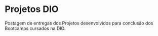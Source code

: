 # Projetos DIO
Postagem de entregas dos Projetos desenvolvidos para conclusão dos Bootcamps cursados na DIO.
